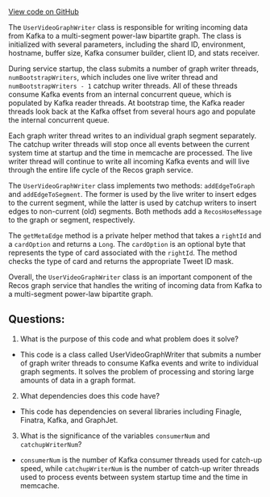 [View code on GitHub](https://github.com/misbahsy/the-algorithm/src/scala/com/twitter/recos/user_video_graph/UserVideoGraphWriter.scala)

The `UserVideoGraphWriter` class is responsible for writing incoming data from Kafka to a multi-segment power-law bipartite graph. The class is initialized with several parameters, including the shard ID, environment, hostname, buffer size, Kafka consumer builder, client ID, and stats receiver. 

During service startup, the class submits a number of graph writer threads, `numBootstrapWriters`, which includes one live writer thread and `numBootstrapWriters - 1` catchup writer threads. All of these threads consume Kafka events from an internal concurrent queue, which is populated by Kafka reader threads. At bootstrap time, the Kafka reader threads look back at the Kafka offset from several hours ago and populate the internal concurrent queue. 

Each graph writer thread writes to an individual graph segment separately. The catchup writer threads will stop once all events between the current system time at startup and the time in memcache are processed. The live writer thread will continue to write all incoming Kafka events and will live through the entire life cycle of the Recos graph service. 

The `UserVideoGraphWriter` class implements two methods: `addEdgeToGraph` and `addEdgeToSegment`. The former is used by the live writer to insert edges to the current segment, while the latter is used by catchup writers to insert edges to non-current (old) segments. Both methods add a `RecosHoseMessage` to the graph or segment, respectively. 

The `getMetaEdge` method is a private helper method that takes a `rightId` and a `cardOption` and returns a `Long`. The `cardOption` is an optional byte that represents the type of card associated with the `rightId`. The method checks the type of card and returns the appropriate Tweet ID mask. 

Overall, the `UserVideoGraphWriter` class is an important component of the Recos graph service that handles the writing of incoming data from Kafka to a multi-segment power-law bipartite graph.
## Questions: 
 1. What is the purpose of this code and what problem does it solve?
- This code is a class called UserVideoGraphWriter that submits a number of graph writer threads to consume Kafka events and write to individual graph segments. It solves the problem of processing and storing large amounts of data in a graph format.

2. What dependencies does this code have?
- This code has dependencies on several libraries including Finagle, Finatra, Kafka, and GraphJet.

3. What is the significance of the variables `consumerNum` and `catchupWriterNum`?
- `consumerNum` is the number of Kafka consumer threads used for catch-up speed, while `catchupWriterNum` is the number of catch-up writer threads used to process events between system startup time and the time in memcache.